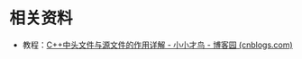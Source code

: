 # 相关资料

- 教程：[C++中头文件与源文件的作用详解 - 小小才鸟 - 博客园 (cnblogs.com)](https://www.cnblogs.com/xxcn/p/10930105.html)

  